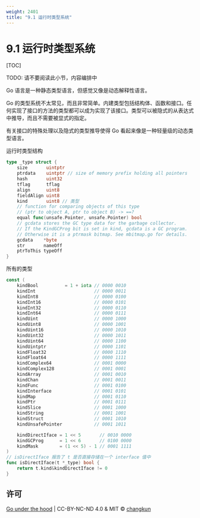 ```yaml
---
weight: 2401
title: "9.1 运行时类型系统"
---
```


# 9.1 运行时类型系统

[TOC]

TODO: 请不要阅读此小节，内容编排中

Go 语言是一种静态类型语言，但感觉又像是动态解释性语言。

Go 的类型系统不太常见，而且非常简单。内建类型包括结构体、函数和接口。任何实现了接口的方法的类型都可以成为实现了该接口。类型可以被隐式的从表达式中推导，而且不需要被显式的指定。

有关接口的特殊处理以及隐式的类型推导使得 Go 看起来像是一种轻量级的动态类型语言。

运行时类型结构

```go
type _type struct {
	size       uintptr
	ptrdata    uintptr // size of memory prefix holding all pointers
	hash       uint32
	tflag      tflag
	align      uint8
	fieldAlign uint8
	kind       uint8 // 类型
	// function for comparing objects of this type
	// (ptr to object A, ptr to object B) -> ==?
	equal func(unsafe.Pointer, unsafe.Pointer) bool
	// gcdata stores the GC type data for the garbage collector.
	// If the KindGCProg bit is set in kind, gcdata is a GC program.
	// Otherwise it is a ptrmask bitmap. See mbitmap.go for details.
	gcdata    *byte
	str       nameOff
	ptrToThis typeOff
}
```

所有的类型

```go
const (
	kindBool          = 1 + iota // 0000 0010
	kindInt                      // 0000 0011
	kindInt8                     // 0000 0100
	kindInt16                    // 0000 0101
	kindInt32                    // 0000 0110
	kindInt64                    // 0000 0111
	kindUint                     // 0000 1000
	kindUint8                    // 0000 1001
	kindUint16                   // 0000 1010
	kindUint32                   // 0000 1011
	kindUint64                   // 0000 1100
	kindUintptr                  // 0000 1101
	kindFloat32                  // 0000 1110
	kindFloat64                  // 0000 1111
	kindComplex64                // 0001 0000
	kindComplex128               // 0001 0001
	kindArray                    // 0001 0010
	kindChan                     // 0001 0011
	kindFunc                     // 0001 0100
	kindInterface                // 0001 0101
	kindMap                      // 0001 0110
	kindPtr                      // 0001 0111
	kindSlice                    // 0001 1000
	kindString                   // 0001 1001
	kindStruct                   // 0001 1010
	kindUnsafePointer            // 0001 1011

	kindDirectIface = 1 << 5       // 0010 0000
	kindGCProg      = 1 << 6       // 0100 0000
	kindMask        = (1 << 5) - 1 // 0001 1111
)
// isDirectIface 报告了 t 是否直接存储在一个 interface 值中
func isDirectIface(t *_type) bool {
	return t.kind&kindDirectIface != 0
}

```

## 许可

[Go under the hood](https://github.com/changkun/go-under-the-hood) | CC-BY-NC-ND 4.0 & MIT &copy; [changkun](https://changkun.de)
